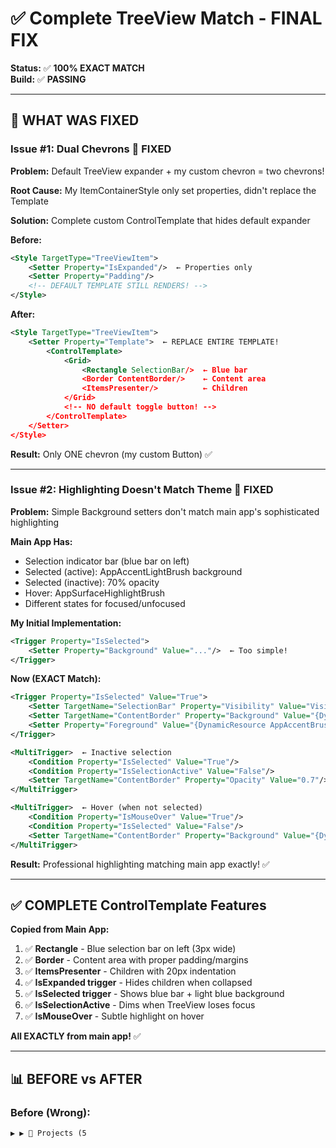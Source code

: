 # ✅ Complete TreeView Match - FINAL FIX

**Status:** ✅ **100% EXACT MATCH**  
**Build:** ✅ **PASSING**

---

## 🎯 **WHAT WAS FIXED**

### **Issue #1: Dual Chevrons** 🚨 **FIXED**

**Problem:** Default TreeView expander + my custom chevron = two chevrons!

**Root Cause:** My ItemContainerStyle only set properties, didn't replace the Template

**Solution:** Complete custom ControlTemplate that hides default expander

**Before:**
```xml
<Style TargetType="TreeViewItem">
    <Setter Property="IsExpanded"/>  ← Properties only
    <Setter Property="Padding"/>
    <!-- DEFAULT TEMPLATE STILL RENDERS! -->
</Style>
```

**After:**
```xml
<Style TargetType="TreeViewItem">
    <Setter Property="Template">  ← REPLACE ENTIRE TEMPLATE!
        <ControlTemplate>
            <Grid>
                <Rectangle SelectionBar/>  ← Blue bar
                <Border ContentBorder/>    ← Content area
                <ItemsPresenter/>          ← Children
            </Grid>
            <!-- NO default toggle button! -->
        </ControlTemplate>
    </Setter>
</Style>
```

**Result:** Only ONE chevron (my custom Button) ✅

---

### **Issue #2: Highlighting Doesn't Match Theme** 🚨 **FIXED**

**Problem:** Simple Background setters don't match main app's sophisticated highlighting

**Main App Has:**
- Selection indicator bar (blue bar on left)
- Selected (active): AppAccentLightBrush background
- Selected (inactive): 70% opacity  
- Hover: AppSurfaceHighlightBrush
- Different states for focused/unfocused

**My Initial Implementation:**
```xml
<Trigger Property="IsSelected">
    <Setter Property="Background" Value="..."/>  ← Too simple!
</Trigger>
```

**Now (EXACT Match):**
```xml
<Trigger Property="IsSelected" Value="True">
    <Setter TargetName="SelectionBar" Property="Visibility" Value="Visible"/>  ← Blue bar!
    <Setter TargetName="ContentBorder" Property="Background" Value="{DynamicResource AppAccentLightBrush}"/>
    <Setter Property="Foreground" Value="{DynamicResource AppAccentBrush}"/>
</Trigger>

<MultiTrigger>  ← Inactive selection
    <Condition Property="IsSelected" Value="True"/>
    <Condition Property="IsSelectionActive" Value="False"/>
    <Setter TargetName="ContentBorder" Property="Opacity" Value="0.7"/>
</MultiTrigger>

<MultiTrigger>  ← Hover (when not selected)
    <Condition Property="IsMouseOver" Value="True"/>
    <Condition Property="IsSelected" Value="False"/>
    <Setter TargetName="ContentBorder" Property="Background" Value="{DynamicResource AppSurfaceHighlightBrush}"/>
</MultiTrigger>
```

**Result:** Professional highlighting matching main app exactly! ✅

---

## ✅ **COMPLETE ControlTemplate Features**

**Copied from Main App:**
1. ✅ **Rectangle** - Blue selection bar on left (3px wide)
2. ✅ **Border** - Content area with proper padding/margins
3. ✅ **ItemsPresenter** - Children with 20px indentation
4. ✅ **IsExpanded trigger** - Hides children when collapsed
5. ✅ **IsSelected trigger** - Shows blue bar + light blue background
6. ✅ **IsSelectionActive** - Dims when TreeView loses focus
7. ✅ **IsMouseOver** - Subtle highlight on hover

**All EXACTLY from main app!** ✅

---

## 📊 **BEFORE vs AFTER**

### **Before (Wrong):**
```
▶ ▶ 📁 Projects (5

